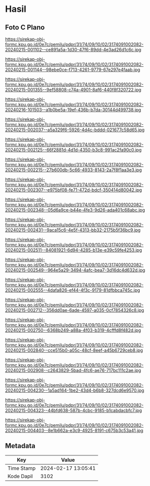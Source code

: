 # Hasil

## Foto C Plano

https://sirekap-obj-formc.kpu.go.id/0e7c/pemilu/pdpr/31/74/09/10/02/3174091002082-20240215-001102--ce891a5a-1d30-47f6-89dd-4e3ad26d1c6c.jpg

https://sirekap-obj-formc.kpu.go.id/0e7c/pemilu/pdpr/31/74/09/10/02/3174091002082-20240215-001144--98ebe0ce-f713-4261-9779-67e297e4faab.jpg

https://sirekap-obj-formc.kpu.go.id/0e7c/pemilu/pdpr/31/74/09/10/02/3174091002082-20240215-001355--9ef58808-c74a-4901-8af6-440f8f320722.jpg

https://sirekap-obj-formc.kpu.go.id/0e7c/pemilu/pdpr/31/74/09/10/02/3174091002082-20240216-101503--a1b0be5a-19ef-436b-b7da-30144d499738.jpg

https://sirekap-obj-formc.kpu.go.id/0e7c/pemilu/pdpr/31/74/09/10/02/3174091002082-20240215-002037--a5a329f6-5926-4d4c-bddd-021677c58d65.jpg

https://sirekap-obj-formc.kpu.go.id/0e7c/pemilu/pdpr/31/74/09/10/02/3174091002082-20240215-002125--66f2881d-4d1d-4350-b3c8-991ac2fa90c0.jpg

https://sirekap-obj-formc.kpu.go.id/0e7c/pemilu/pdpr/31/74/09/10/02/3174091002082-20240215-002215--27b600db-5c66-4933-8143-2a7f8f1aa3e3.jpg

https://sirekap-obj-formc.kpu.go.id/0e7c/pemilu/pdpr/31/74/09/10/02/3174091002082-20240215-002307--e975bf08-fe71-472d-bdcf-350414d80042.jpg

https://sirekap-obj-formc.kpu.go.id/0e7c/pemilu/pdpr/31/74/09/10/02/3174091002082-20240215-002348--05d6a9ce-b44e-4fe3-9d26-ada401c68abc.jpg

https://sirekap-obj-formc.kpu.go.id/0e7c/pemilu/pdpr/31/74/09/10/02/3174091002082-20240215-002431--9aca15c6-4e5f-4313-bb32-2175b5f36bc9.jpg

https://sirekap-obj-formc.kpu.go.id/0e7c/pemilu/pdpr/31/74/09/10/02/3174091002082-20240215-002511--84081921-6d94-4285-b13e-e39c59fe4253.jpg

https://sirekap-obj-formc.kpu.go.id/0e7c/pemilu/pdpr/31/74/09/10/02/3174091002082-20240215-002549--964e5a29-3494-4afc-bea7-3d16dc4d632d.jpg

https://sirekap-obj-formc.kpu.go.id/0e7c/pemilu/pdpr/31/74/09/10/02/3174091002082-20240215-002555--4dafa826-ef44-4f3c-9179-81dfbbca745c.jpg

https://sirekap-obj-formc.kpu.go.id/0e7c/pemilu/pdpr/31/74/09/10/02/3174091002082-20240215-002712--356dd0ae-6ade-4597-a035-0cf7854326c8.jpg

https://sirekap-obj-formc.kpu.go.id/0e7c/pemilu/pdpr/31/74/09/10/02/3174091002082-20240215-002750--6368b249-a88a-4f03-b319-4cfffd8f482d.jpg

https://sirekap-obj-formc.kpu.go.id/0e7c/pemilu/pdpr/31/74/09/10/02/3174091002082-20240215-002840--cce515b0-a05c-48cf-8eef-a45b6729ceb8.jpg

https://sirekap-obj-formc.kpu.go.id/0e7c/pemilu/pdpr/31/74/09/10/02/3174091002082-20240215-002908--c2643829-5bad-4fc6-ae76-717bc111c2ae.jpg

https://sirekap-obj-formc.kpu.go.id/0e7c/pemilu/pdpr/31/74/09/10/02/3174091002082-20240215-004230--1a5ad164-1be2-43d4-b6b8-327dcd6e9570.jpg

https://sirekap-obj-formc.kpu.go.id/0e7c/pemilu/pdpr/31/74/09/10/02/3174091002082-20240215-004323--44bfd638-587b-4cbc-9185-b1cabdacbfc7.jpg

https://sirekap-obj-formc.kpu.go.id/0e7c/pemilu/pdpr/31/74/09/10/02/3174091002082-20240215-004403--8e1b662a-e3c9-4925-8191-c675b3c53a41.jpg


## Metadata

| Key        | Value               |
| ---------- | ------------------- |
| Time Stamp | 2024-02-17 13:05:41 |
| Kode Dapil | 3102                |



